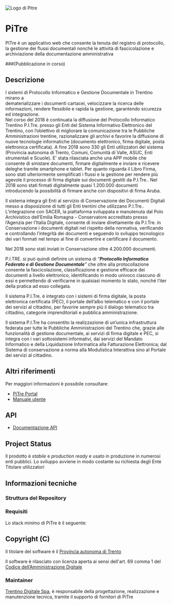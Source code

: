 ![Logo di Pitre](https://www.pi3.it/imageserver/infotnprojects/PI3/common/img/Logo-P3-top.png)

# PiTre

PITre è un applicativo web che consente la tenuta del registro di protocollo, la gestione dei flussi documentali nonché le attività di fascicolazione e archiviazione della documentazione amministrativa 

###(Pubblicazione in corso)


## Descrizione
I sistemi di Protocollo Informatico e Gestione Documentale in Trentino mirano a  
dematerializzare i documenti cartacei, velocizzare la ricerca delle informazioni, 
rendere flessibile e rapida la gestione, garantendo sicurezza ed integrazione.  
Nel corso del 2018 è continuata la diffusione del Protocollo Informatico Trentino P.I.Tre. 
presso gli Enti del Sistema Informativo Elettronico del Trentino, con l’obiettivo di migliorare 
la comunicazione tra le Pubbliche Amministrazioni trentine, razionalizzare gli archivi e favorire 
la diffusione di nuove tecnologie informatiche (documento elettronico, firma digitale, posta 
elettronica certificata). A fine 2018 sono 330 gli Enti utilizzatori del sistema (Provincia autonoma di Trento, 
Comuni, Comunità di Valle, ASUC, Enti strumentali e Scuole).
E' stata rilasciata anche una APP mobile che consente di smistare documenti, firmare digitalmente e 
inviare e ricevere deleghe tramite smartphone e tablet. 
Per quanto riguarda il Libro Firma, sono stati ulteriormente semplificati i flussi e la gestione per 
rendere più agevole il processo di firma digitale sui documenti gestiti da P.I.Tre.. Nel 2018 sono stati 
firmati digitalmente quasi 1.200.000 documenti introducendo la possibilità di firmare anche con dispositivi di firma Aruba.

Il sistema integra gli Enti al servizio di Conservazione dei Documenti Digitali messo a disposizione 
di tutti gli Enti trentini che utilizzano P.I.Tre.. L’integrazione con SACER, la piattaforma sviluppata 
e manutenuta dal Polo Archivistico dell’Emilia Romagna - Conservatore accreditato presso l’Agenzia per l’Italia Digitale,
consente di inviare direttamente da P.I.Tre. in Conservazione i documenti digitali nel rispetto della normativa,
verificando e controllando l’integrità dei documenti e seguendo lo sviluppo tecnologico dei vari formati nel tempo 
al fine di convertire e certificare il documento.

Nel 2018 sono stati inviati in Conservazione oltre 4.200.000 documenti.

P.I.TRE. si può quindi definire un sistema di _“__**Protocollo Informatico
Federato e di Gestione Documentale**__”_ che oltre alla protocollazione
consente la fascicolazione, classificazione e gestione efficace dei
documenti a livello elettronico, identificando in modo univoco ciascuno di
essi e permettendo di verificarne in qualsiasi momento lo stato, nonché
l’iter della pratica ad esso collegata.

Il sistema P.I.Tre. è integrato con i sistemi di firma digitale, la posta
elettronica certificata (PEC), il portale dell’albo telematico e con il
portale dei servizi al cittadino, per favorire sempre più il dialogo
telematico tra cittadino, categorie imprenditoriali e pubblica
amministrazione.

Il sistema P.I.Tre ha consentito la realizzazione di un’unica
infrastruttura federata per tutte le Pubbliche Amministrazioni del
Trentino che, grazie alle funzionalità di gestione documentale, ai servizi
di firma digitale e PEC, si integra con i vari sottosistemi informativi,
dai servizi del Mandato Informatico e della Liquidazione Informatica alla
Fatturazione Elettronica; dal Sistema di conservazione a norma alla
Modulistica Interattiva sino al Portale dei servizi al cittadino.




## Altri riferimenti

Per maggiori informazioni è possibile consultare: 

 * [PiTre Portal](https://www.pi3.it/portal/server.pt/community/pitre_portal/791)
 * [Manuale utente](https://www.pi3.it/portal/server.pt/community/pitre_portal/791)

## API 

 * [Documentazione API](https://www.pi3.it/portal/server.pt/community/pitre_portal/791)


## Project Status

Il prodotto è *stabile* e *production ready* e usato in produzione in numerosi enti pubblici. 
Lo sviluppo avviene in modo costante su richiesta degli Ente Titolare utilizzatori

## Informazioni tecniche


### Struttura del Repository



### Requisiti

Lo stack minimo di PiTre è il seguente:
 


## Copyright (C)

Il titolare del software è il [Provincia autonoma di Trento](https://www.provincia.trento.it)

Il software è rilasciato con licenza aperta ai sensi dell'art. 69 comma 1 del [Codice dell’Amministrazione Digitale](https://cad.readthedocs.io/)

### Maintainer

[Trentino Digitale Spa](https://www.trentinodigitale.it/), è responsabile della progettazione, realizzazione e manutenzione tecnica, tramite il supporto di fornitori di PiTre



